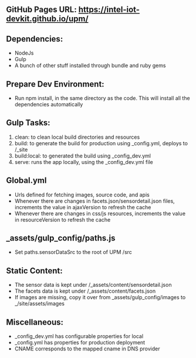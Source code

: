 ## GitHub Pages URL: https://intel-iot-devkit.github.io/upm/
## Dependencies:
* NodeJs
* Gulp
* A bunch of other stuff installed through bundle and ruby gems

## Prepare Dev Environment:
* Run npm install, in the same directory as the code. This will install all the dependencies automatically

## Gulp Tasks:
1. clean: to clean local build directories and resources
2. build: to generate the build for production using _config.yml, deploys to /_site
3. build:local: to generated the build using _config_dev.yml
4. serve: runs the app locally, using the _config_dev.yml file

## Global.yml
* Urls defined for fetching images, source code, and apis
* Whenever there are changes in facets.json/sensordetail.json files, increments the value in ajaxVersion to refresh the cache
* Whenever there are changes in css/js resources, increments the value in resourceVersion to refresh the cache

## _assets/gulp_config/paths.js
* Set paths.sensorDataSrc to the root of UPM /src

## Static Content:
* The sensor data is kept under /_assets/content/sensordetail.json
* The facets data is kept under /_assets/content/facets.json
* If images are missing, copy it over from _assets/gulp_config/images to _/site/assets/images

## Miscellaneous:
* _config_dev.yml has configurable properties for local
* _config.yml has properties for production deployment
* CNAME corresponds to the mapped cname in DNS provider

